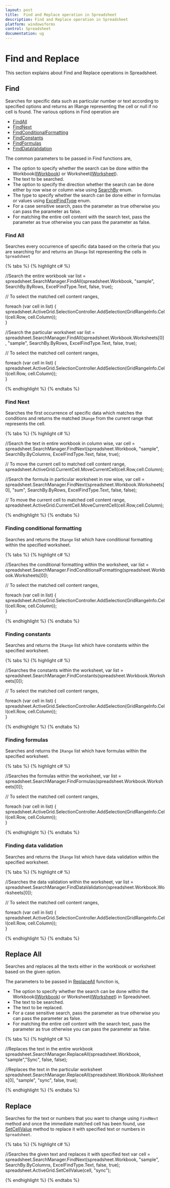 ```yaml
---
layout: post
title:  Find and Replace operation in Spreadsheet
description: Find and Replace operation in Spreadsheet
platform: windowsforms
control: Spreadsheet
documentation: ug
---
```


# Find and Replace

This section explains about Find and Replace operations in Spreadsheet. 

## Find 

Searches for specific data such as particular number or text according to specified options and returns an IRange representing the cell or null if no cell is found. The various options in Find operation are

* [FindAll](https://help.syncfusion.com/cr/windowsforms/Syncfusion.Windows.Forms.Spreadsheet.Commands.SearchManager.html#Syncfusion_Windows_Forms_Spreadsheet_Commands_SearchManager_FindAll_Syncfusion_XlsIO_IWorkbook_System_String_Syncfusion_Windows_Forms_Spreadsheet_Commands_SearchBy_Syncfusion_XlsIO_ExcelFindType_System_Boolean_System_Boolean_)
* [FindNext](https://help.syncfusion.com/cr/windowsforms/Syncfusion.Windows.Forms.Spreadsheet.Commands.SearchManager.html#Syncfusion_Windows_Forms_Spreadsheet_Commands_SearchManager_FindNext_Syncfusion_XlsIO_IWorkbook_System_String_Syncfusion_Windows_Forms_Spreadsheet_Commands_SearchBy_Syncfusion_XlsIO_ExcelFindType_System_Boolean_System_Boolean_)
* [FindConditionalFormatting](https://help.syncfusion.com/cr/windowsforms/Syncfusion.Windows.Forms.Spreadsheet.Commands.SearchManager.html#Syncfusion_Windows_Forms_Spreadsheet_Commands_SearchManager_FindConditionalFormatting_Syncfusion_XlsIO_IWorksheet_)
* [FindConstants](https://help.syncfusion.com/cr/windowsforms/Syncfusion.Windows.Forms.Spreadsheet.Commands.SearchManager.html#Syncfusion_Windows_Forms_Spreadsheet_Commands_SearchManager_FindConstants_Syncfusion_XlsIO_IWorksheet_)
* [FindFormulas](https://help.syncfusion.com/cr/windowsforms/Syncfusion.Windows.Forms.Spreadsheet.Commands.SearchManager.html#Syncfusion_Windows_Forms_Spreadsheet_Commands_SearchManager_FindFormulas_Syncfusion_XlsIO_IWorksheet_)
* [FindDataValidation](https://help.syncfusion.com/cr/windowsforms/Syncfusion.Windows.Forms.Spreadsheet.Commands.SearchManager.html#Syncfusion_Windows_Forms_Spreadsheet_Commands_SearchManager_FindDataValidation_Syncfusion_XlsIO_IWorksheet_)

The common parameters to be passed in Find functions are,

* The option to specify whether the search can be done within the Workbook([IWorkbook](http://help.syncfusion.com/cr/windowsforms/Syncfusion.XlsIO.IWorkbook.html)) or Worksheet([IWorksheet](http://help.syncfusion.com/cr/windowsforms/Syncfusion.XlsIO.IWorksheet.html)).
* The text to be searched.
* The option to specify the direction whether the search can be done either by row wise or column wise using [SearchBy](http://help.syncfusion.com/cr/windowsforms/Syncfusion.Windows.Forms.Spreadsheet.Commands.SearchBy.html) enum.
* The type to specify whether the search can be done either in formulas or values using [ExcelFindType](http://help.syncfusion.com/cr/windowsforms/Syncfusion.XlsIO.ExcelFindType.html) enum.
* For a case sensitive search, pass the parameter as true otherwise you can pass the parameter as false.
* For matching the entire cell content with the search text, pass the parameter as true otherwise you can pass the parameter as false.

### Find All

Searches every occurrence of specific data based on the criteria that you are searching for and returns an `IRange` list representing the cells in `Spreadsheet`

{% tabs %}
{% highlight c# %}

//Search the entire workbook
var list = spreadsheet.SearchManager.FindAll(spreadsheet.Workbook, "sample", SearchBy.ByRows, ExcelFindType.Text, false, true);

// To select the matched cell content ranges,

foreach (var cell in list)
{  
  spreadsheet.ActiveGrid.SelectionController.AddSelection(GridRangeInfo.Cell(cell.Row, cell.Column));          
}

//Search the particular worksheet
var list = spreadsheet.SearchManager.FindAll(spreadsheet.Workbook.Worksheets[0], "sample", SearchBy.ByRows, ExcelFindType.Text, false, true);

// To select the matched cell content ranges,

foreach (var cell in list)
{
  spreadsheet.ActiveGrid.SelectionController.AddSelection(GridRangeInfo.Cell(cell.Row, cell.Column));          
}

{% endhighlight %}
{% endtabs %}

### Find Next

Searches the first occurrence of specific data which matches the conditions and returns the matched `IRange` from the current range that represents the cell.

{% tabs %}
{% highlight c# %}

//Search the text in entire workbook in column wise,
var cell = spreadsheet.SearchManager.FindNext(spreadsheet.Workbook, "sample", SearchBy.ByColumns, ExcelFindType.Text, false, true);

// To move the current cell to matched cell content range,
spreadsheet.ActiveGrid.CurrentCell.MoveCurrentCell(cell.Row,cell.Column);          

//Search the formula in particular worksheet in row wise,
var cell = spreadsheet.SearchManager.FindNext(spreadsheet.Workbook.Worksheets[0], "sum", SearchBy.ByRows, ExcelFindType.Text, false, false);

// To move the current cell to matched cell content range,
spreadsheet.ActiveGrid.CurrentCell.MoveCurrentCell(cell.Row,cell.Column);          

{% endhighlight %}
{% endtabs %}

### Finding conditional formatting

Searches and returns the `IRange` list which have conditional formatting within the specified worksheet.

{% tabs %}
{% highlight c# %}

//Searches the conditional formatting within the worksheet,
var list = spreadsheet.SearchManager.FindConditionalFormatting(spreadsheet.Workbook.Worksheets[0]);

// To select the matched cell content ranges,

foreach (var cell in list)
{
  spreadsheet.ActiveGrid.SelectionController.AddSelection(GridRangeInfo.Cell(cell.Row, cell.Column));          
}

{% endhighlight %}
{% endtabs %}

### Finding constants

Searches and returns the `IRange` list which have constants within the specified worksheet.

{% tabs %}
{% highlight c# %}

//Searches the constants within the worksheet,
var list = spreadsheet.SearchManager.FindConstants(spreadsheet.Workbook.Worksheets[0]);

// To select the matched cell content ranges,

foreach (var cell in list)
{
   spreadsheet.ActiveGrid.SelectionController.AddSelection(GridRangeInfo.Cell(cell.Row, cell.Column));         
}

{% endhighlight %}
{% endtabs %}

### Finding formulas

Searches and returns the `IRange` list which have formulas within the specified worksheet.

{% tabs %}
{% highlight c# %}

//Searches the formulas within the worksheet,
var list = spreadsheet.SearchManager.FindFormulas(spreadsheet.Workbook.Worksheets[0]);

// To select the matched cell content ranges,

foreach (var cell in list)
{
   spreadsheet.ActiveGrid.SelectionController.AddSelection(GridRangeInfo.Cell(cell.Row, cell.Column));          
}

{% endhighlight %}
{% endtabs %}

### Finding data validation

Searches and returns the `IRange` list which have data validation within the specified worksheet.

{% tabs %}
{% highlight c# %}

//Searches the data validation within the worksheet,
var list = spreadsheet.SearchManager.FindDataValidation(spreadsheet.Workbook.Worksheets[0]);

// To select the matched cell content ranges,

foreach (var cell in list)
{
   spreadsheet.ActiveGrid.SelectionController.AddSelection(GridRangeInfo.Cell(cell.Row, cell.Column));        
}

{% endhighlight %}
{% endtabs %}

## Replace All

Searches and replaces all the texts either in the workbook or worksheet based on the given option.

The parameters to be passed in [ReplaceAll](https://help.syncfusion.com/cr/windowsforms/Syncfusion.Windows.Forms.Spreadsheet.Commands.SearchManager.html#Syncfusion_Windows_Forms_Spreadsheet_Commands_SearchManager_ReplaceAll_Syncfusion_XlsIO_IWorkbook_System_String_System_String_System_Boolean_System_Boolean_) function is,

* The option to specify whether the search can be done within the Workbook([IWorkbook](http://help.syncfusion.com/cr/windowsforms/Syncfusion.XlsIO.IWorkbook.html)) or Worksheet([IWorksheet](http://help.syncfusion.com/cr/windowsforms/Syncfusion.XlsIO.IWorksheet.html)) in Spreadsheet.
* The text to be searched.
* The text to be replaced.
* For a case sensitive search, pass the parameter as true otherwise you can pass the parameter as false.
* For matching the entire cell content with the search text, pass the parameter as true otherwise you can pass the parameter as false.

{% tabs %}
{% highlight c# %}

//Replaces the text in the entire workbook
spreadsheet.SearchManager.ReplaceAll(spreadsheet.Workbook, "sample","Sync", false, false);

//Replaces the text in the particular worksheet
spreadsheet.SearchManager.ReplaceAll(spreadsheet.Workbook.Worksheets[0], "sample", "sync", false, true);

{% endhighlight %}
{% endtabs %}

## Replace

Searches for the text or numbers that you want to change using `FindNext` method and once the immediate matched cell has been found, use [SetCellValue](https://help.syncfusion.com/cr/windowsforms/Syncfusion.Windows.Forms.Spreadsheet.SpreadsheetGrid.html#Syncfusion_Windows_Forms_Spreadsheet_SpreadsheetGrid_SetCellValue_Syncfusion_XlsIO_IRange_System_String_) method to replace it with specified text or numbers in `Spreadsheet`.

{% tabs %}
{% highlight c# %}

//Searches the given text and replaces it with specified text
var cell = spreadsheet.SearchManager.FindNext(spreadsheet.Workbook, "sample", SearchBy.ByColumns, ExcelFindType.Text, false, true);
spreadsheet.ActiveGrid.SetCellValue(cell, "sync");

{% endhighlight %}
{% endtabs %}

